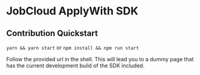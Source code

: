 # JobCloud ApplyWith SDK

## Contribution Quickstart

`yarn && yarn start` or `npm install && npm run start`

Follow the provided url in the shell. This will lead you to a dummy page that has the current development build of the SDK included.
